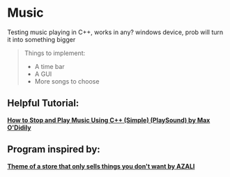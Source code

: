 # Music
Testing music playing in C++, works in any? windows device, prob will turn it into something bigger
> Things to implement:
> - A time bar
> - A GUI
> - More songs to choose

## Helpful Tutorial:
[__How to Stop and Play Music Using C++ (Simple) (PlaySound) by Max O'Didily__](https://youtu.be/zOljIjBJvRI?si=5HRZfie-jNbrRgWC)

## Program inspired by:
[__Theme of a store that only sells things you don't want by AZALI__](https://youtu.be/mB6YotDQ_ow?si=VAmhwM6ha1-DwG2i)
